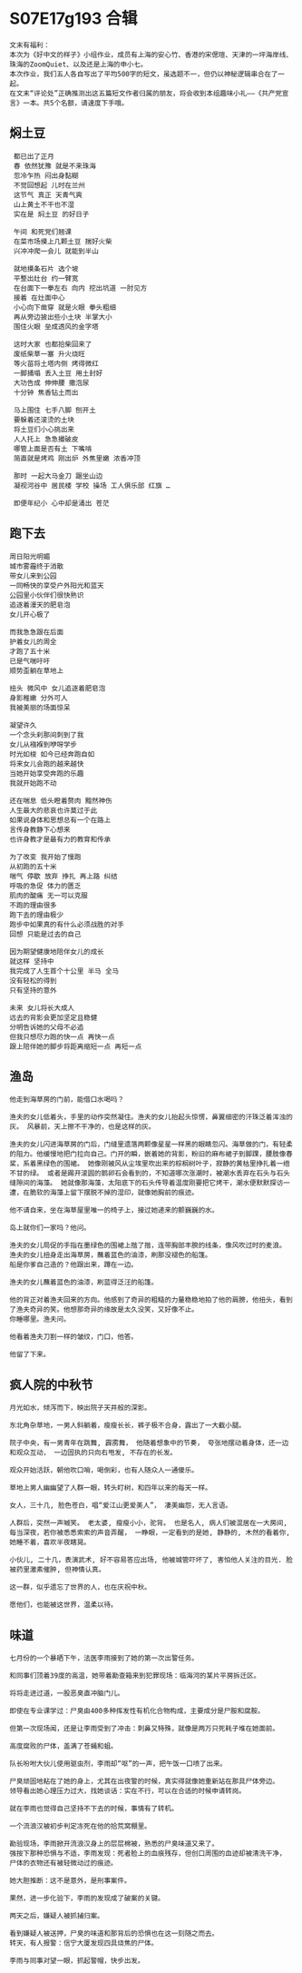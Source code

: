 # S07E17g193 合辑
    文末有福利：
    本次为《好中文的样子》小组作业，成员有上海的安心竹、香港的宋偲瑄、天津的一坪海岸线、珠海的ZoomQuiet、以及还是上海的申小七。
    本次作业，我们五人各自写出了平均500字的短文，虽选题不一，但仍以神秘逻辑串合在了一起。
    在文末“评论处”正确推测出这五篇短文作者归属的朋友，将会收到本组趣味小礼——《共产党宣言》一本。共5个名额，请速度下手哦。



## 焖土豆


     都已出了正月
     春 依然犹豫 就是不来珠海
     忽冷乍热 闷出身黏糊
     不觉回想起 儿时在兰州
     这节气 真正 天青气爽 
     山上黄土不干也不湿
     实在是 焖土豆 的好日子

     午间 和死党们翘课
     在菜市场摸上几颗土豆 揣好火柴
     兴冲冲爬一会儿 就能到半山

     就地摸条石片 选个坡 
     平整出灶台 约一臂宽
     在台面下一拳左右 向内 挖出坑道 一肘见方
     接着 在灶面中心
     小心向下凿穿 就是火眼 拳头粗细
     再从旁边披出些小土块 半掌大小
     围住火眼 垒成透风的金字塔

     这时大家 也都拾柴回来了
     废纸柴草一塞 升火烧旺
     等火苗将土塔内侧 烤得微红 
     一脚捅塌 丢入土豆 用土封好
     大功告成 伸伸腰 撒泡尿
     十分钟 焦香钻土而出

     马上围住 七手八脚 刨开土 
     要躲着还滚烫的土块
     将土豆们小心挑出来
     人人托上 急急撮破皮 
     哪管上面是否有土 下嘴啃
     简直就是烤鸡 刚出炉 外焦里嫩 浓香冲顶

     那时 一起大马金刀 踞坐山边
     凝视河谷中 居民楼 学校 操场 工人俱乐部 红旗 …

     即便年纪小 心中却是涌出 苍茫


## 跑下去


    周日阳光明媚
    城市雾霾终于消散
    带女儿来到公园 
    一同畅快的享受户外阳光和蓝天 
    公园里小伙伴们很快熟识
    追逐着漫天的肥皂泡
    女儿开心极了

    而我急急跟在后面
    护着女儿的周全
    才跑了五十米
    已是气喘吁吁
    顺势歪躺在草地上

    扭头 微风中 女儿追逐着肥皂泡
    身影稚嫩 分外可人
    我被美丽的场面惊呆

    凝望许久
    一个念头刹那间刺到了我 
    女儿从襁褓到咿呀学步
    时光如梭 如今已经奔跑自如
    将来女儿会跑的越来越快
    当她开始享受奔跑的乐趣
    我就开始跑不动

    还在喘息 低头瞪着赘肉 黯然神伤
    人生最大的悲哀也许莫过于此
    如果说身体和思想总有一个在路上
    言传身教静下心想来
    也许身教才是最有力的教育和传承

    为了改变 我开始了慢跑
    从初跑的五十米
    喘气 停歇 放弃 挣扎 再上路 纠结
    呼吸的急促 体力的匮乏
    肌肉的酸痛 无一可以克服
    不跑的理由很多
    跑下去的理由极少
    跑步中如果真的有什么必须战胜的对手
    回想 只能是过去的自己

    因为期望健康地陪伴女儿的成长
    就这样 坚持中
    我完成了人生首个十公里 半马 全马
    没有轻松的得到
    只有坚持的意外

    未来 女儿将长大成人
    远去的背影会更加坚定且稳健
    分明告诉她的父母不必追
    但我只想尽力跑的快一点 再快一点
    跟上陪伴她的脚步将距离缩短一点 再短一点
 

## 渔岛


    他走到海草房的门前，能借口水喝吗？
 
    渔夫的女儿低着头，手里的动作突然凝住。渔夫的女儿抬起头惊愣，鼻翼细密的汗珠泛着浑浊的灰。 风暴前，天上擦不干净的，也是这样的灰。
 
    渔夫的女儿闪进海草房的门后，门缝里遗落两颗像星星一样黑的眼睛忽闪。海草做的门，有轻柔的阻力。他缓慢地把门拉向自己。门开的瞬，嵌着她的背影，粉旧的麻布裙子到脚踝，腰肢像春桨，系着黑绿色的围裙。 她像刚被风从尘埃里吹出来的棕榈树叶子，寂静的黄枯里挣扎着一绺不甘的绿。 或者是踢开滚圆的鹅卵石会看到的，不知道哪次涨潮时，被潮水丢弃在石头与石头缝隙间的海藻。 她就像那海藻，太阳底下的石头传导着温度刚要把它烤干，潮水便默默探访一遭，在脆软的海藻上留下摆脱不掉的湿印，就像她胸前的痕迹。
 
    他不请自来，坐在海草屋里唯一的椅子上，接过她递来的颤巍巍的水。
 
    岛上就你们一家吗？他问。
 
    渔夫的女儿局促的手指在墨绿色的围裙上揩了揩，连带胸部丰腴的线条，像风吹过时的麦浪。 渔夫的女儿扭身走出海草房，蘸着蓝色的油漆，刷那没褪色的船篷。
    船是你爹自己造的？他跟出来，蹲在一边。
 
    渔夫的女儿蘸着蓝色的油漆，刷蓝得泛汪的船篷。
 
    他的背正对着渔夫回来的方向。他感到了奇异的粗糙的力量稳稳地拍了他的肩膀，他扭头，看到了渔夫奇异的笑。他想那奇异的缘故是太久没笑，又好像不止。
    你睡哪里。渔夫问。
 
    他看着渔夫刀割一样的皱纹，门口，他答。
 
    他留了下来。


## 疯人院的中秋节


    月光如水，倾泻而下，映出院子天井般的深影。
 
    东北角杂草地，一男人斜躺着，瘦瘦长长，裤子极不合身，露出了一大截小腿。
 
    院子中央，有一男青年在跳舞, 霹雳舞， 他随着想象中的节奏， 夸张地摆动着身体，还一边和观众互动， 一边固执的只向右甩发, 不存在的长发。
 
    观众开始活跃，朝他吹口哨，喝倒彩，也有人随众人一通傻乐。
 
    草地上男人幽幽望了人群一眼，转头盯树，和四年以来的每天一样。 
 
    女人，三十几, 脸色苍白，唱“爱江山更爱美人”， 凄美幽怨，无人言语。
 
    人群后，突然一声嘁笑。 老太婆, 瘦瘦小小，驼背。 也是名人, 病人们被混居在一大房间, 每当深夜，若你被悉悉索索的声音弄醒， 一睁眼，一定看到的是她, 静静的, 木然的看着你, 她睡不着，喜欢半夜瞎晃。
 
    小伙儿, 二十几，表演武术, 好不容易答应出场, 他被城管吓坏了, 害怕他人关注的目光. 脸被药里激素催肿, 但神情认真。
 
    这一群，似乎遗忘了世界的人，也在庆祝中秋。
 
    愿他们，也能被这世界，温柔以待。
 

## 味道


    七月份的一个暴晒下午，法医李雨接到了她的第一次出警任务。
 
    和同事们顶着39度的高温，她带着勘查箱来到犯罪现场：临海河的某片平房拆迁区。
 
    将将走进过道，一股恶臭直冲脑门儿。
 
    即使在专业课学过：尸臭由400多种挥发性有机化合物构成，主要成分是尸胺和腐胺。
 
    但第一次现场闻，还是让李雨受到了冲击：刺鼻又特殊，就像是两万只死耗子堆在她面前。
 
    高度腐败的尸体，盖满了苍蝇和蛆。
 
    队长吩咐大伙儿使用驱虫剂，李雨却“呕”的一声，把午饭一口喷了出来。
 
    尸臭顽固地粘在了她的身上，尤其在出夜警的时候，真实得就像她重新站在那具尸体旁边。
    领导看出她心理压力过大，找她谈话：实在不行，可以在合适的时候申请转岗。
 
    就在李雨也觉得自己坚持不下去的时候，事情有了转机。
 
    一个流浪汉被初步判定冻死在他的拾荒窝棚里。
 
    勘验现场，李雨掀开流浪汉身上的层层棉被，熟悉的尸臭味道又来了。
    强按下那种恐惧与不适，李雨发现：死者脸上的血痕残存，但创口周围的血迹却被清洗干净，
    尸体的衣物还有被轻微动过的痕迹。
 
    她大胆推断：这不是意外，是刑事案件。
 
    果然，进一步化验下，李雨的发现成了破案的关键。
 
    两天之后，嫌疑人被抓捕归案。
 
    看到嫌疑人被送押，尸臭的味道和那背后的恐惧也在这一刻随之而去。
    转天，有人报警：信宁大厦发现四具烧焦的尸体。
 
    李雨与同事对望一眼，抓起警帽，快步出发。


